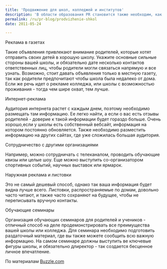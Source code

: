 ```yaml
---
title: 'Продвижение для школ, колледжей и институтов'
description: 'В области образования PR становится также необходим, как и в других сферах общественной жизни. Есть много вариантов продвигать школы и колледжи, но пока что лишь немногие из них воплощаются в жизнь. Реклама в газетах'
permalink: /ru/pr-blog/prodvizhenie-shkol
date: 2011-05-24

---
```


Реклама в газетах

Такие объявления привлекают внимание родителей, которые хотят отправить своих детей в хорошую школу. Укажите основные сильные стороны вашей школы, и обязательно дате несколько контактов ответственных лиц, чтобы родители могли связаться напрямую и все узнать. Возможно, стоит давать объявления только в местную газету, так как родители предпочитают чтобы школа была недалеко от дома. Если же речь идет о рекламе колледжа, или школы с возможностью проживания - тогда чем шире охват, тем лучше.

Интернет-реклама

Аудитория интернета растет с каждым днем, поэтому необходимо размещать там информацию. Ее легко найти, а если о вас есть отзывы родителей - доверие к такой информации будет гораздо больше. Очень хорошо,если у школы есть собственный вебсайт, информация на котором постоянно обновляется. Также необходимо разместить информацию на других сайтах, где уже сложилась большая аудитория.

Сотрудничество с другими организациями

Например, можно сотрудничать с телеканалом, проводить обучающие квизы или целые шоу. Еще можно выступить со-организатором спортивных событий, научных выставок или ярмарок.

Наружная реклама и листовки

Это не самый дешевый способ, однако так ваша информация будет видна лучше всего. Листовки, распространяемые по домам, довольно часто читают, и также часто сохраняют на будущее, чтобы не переписывать вручную контакты.

Обучающие семинары

Организация обучающих семинаров для родителей и учеников - отличный способ на деле продемонстрировать все преимущества вашей школы или колледжа. Для семинара необходимо подготовить раздаточный материал, где вы также можете сообщить всю важную информацию. На самом семинаре должны выступить ве ключевые фигуры школы, и обязательно длиректор - так создается бесценное личное впечатление.

По материалам <a href="https://www.buzzle.com/articles/advertising-ideas-for-school.html">Buzzle.com</a>


